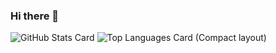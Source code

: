 ### Hi there 👋
![GitHub Stats Card](https://github-readme-stats.vercel.app/api?username=Hattomo&count_private=true&show_icons=true)
![Top Languages Card (Compact layout)](https://github-readme-stats.vercel.app/api/top-langs/?username=Hattomo&layout=compact)
<!--
**Hattomo/Hattomo** is a ✨ _special_ ✨ repository because its `README.md` (this file) appears on your GitHub profile.

Here are some ideas to get you started:

- 🔭 I’m currently working on ...
- 🌱 I’m currently learning ...
- 👯 I’m looking to collaborate on ...
- 🤔 I’m looking for help with ...
- 💬 Ask me about ...
- 📫 How to reach me: ...
- 😄 Pronouns: ...
- ⚡ Fun fact: ...
-->
